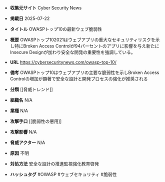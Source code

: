 - **収集元サイト**
Cyber Security News

- **掲載日**
2025-07-22

- **タイトル**
OWASPトップ10の最新ウェブ脆弱性

- **概要**
OWASPトップ102021はウェブアプリの重大なセキュリティリスクを示し特にBroken Access Controlが94パーセントのアプリに影響を与え新たにInsecure Designが加わり安全な開発の重要性を強調している。

- **URL**
https://cybersecuritynews.com/owasp-top-10/

- **備考**
OWASPトップ10はウェブアプリの主要な脆弱性を示しBroken Access Controlの増加が顕著で安全な設計と開発プロセスの強化が推奨される

- **分類**
[[脅威トレンド]]

- **組織名**
N/A

- **業種**
N/A

- **攻撃手口**
[[脆弱性の悪用]]

- **攻撃影響**
N/A

- **脅威アクター**
N/A

- **原因**
不明

- **対処方法**
安全な設計の推進監視強化教育啓発

- **ハッシュタグ**
#OWASP #ウェブセキュリティ #脆弱性
